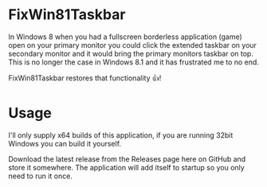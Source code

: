 # FixWin81Taskbar

In Windows 8 when you had a fullscreen borderless application (game) open on your primary monitor you could click the extended taskbar on your secondary monitor and it would bring the primary monitors taskbar on top. This is no longer the case in Windows 8.1 and it has frustrated me to no end.

FixWin81Taskbar restores that functionality :+1:!

# Usage

I'll only supply x64 builds of this application, if you are running 32bit Windows you can build it yourself.

Download the latest release from the Releases page here on GitHub and store it somewhere. The application will add itself to startup so you only need to run it once.